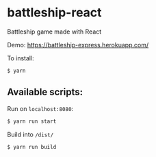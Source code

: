 # battleship-react

Battleship game made with React

Demo: https://battleship-express.herokuapp.com/

To install:

```bash
$ yarn
```

## Available scripts:

Run on `localhost:8080`:

```bash
$ yarn run start
```

Build into `/dist/`

```bash
$ yarn run build
```
